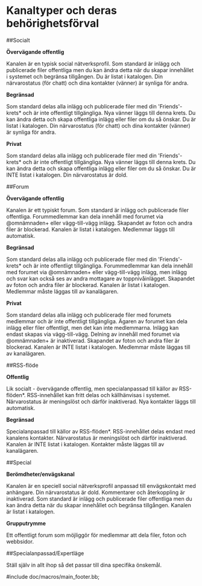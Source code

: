 Kanaltyper och deras behörighetsförval
========================


##Socialt

**Övervägande offentlig**

Kanalen är en typisk social nätverksprofil. Som standard är inlägg och publicerade filer offentliga men du kan ändra detta när du skapar innehållet i systemet och begränsa tillgången. Du är listat i katalogen. Din närvarostatus (för chatt) och dina kontakter (vänner) är synliga för andra.

**Begränsad**

Som standard delas alla inlägg och publicerade filer med din 'Friends'-krets* och är inte offentligt tillgängliga. Nya vänner läggs till denna krets. Du kan ändra detta och skapa offentliga inlägg eller filer om du så önskar. Du är listat i katalogen. Din närvarostatus (för chatt) och dina kontakter (vänner) är synliga för andra.

**Privat**

Som standard delas alla inlägg och publicerade filer med din 'Friends'-krets* och är inte offentligt tillgängliga. Nya vänner läggs till denna krets. Du kan ändra detta och skapa offentliga inlägg eller filer om du så önskar. Du är INTE listat i katalogen. Din närvarostatus är dold.

##Forum

**Övervägande offentlig**

Kanalen är ett typiskt forum. Som standard är inlägg och publicerade filer offentliga. Forummedlemmar kan dela innehåll med forumet via @omnämnaden+ eller vägg-till-vägg inlägg. Skapandet av foton och andra filer är blockerad. Kanalen är listat i katalogen. Medlemmar läggs till automatisk.

**Begränsad**

Som standard delas alla inlägg och publicerade filer med din 'Friends'-krets* och är inte offentligt tillgängliga. Forummedlemmar kan dela innehåll med forumet via @omnämnaden+ eller vägg-till-vägg inlägg, men inlägg och svar kan också ses av andra mottagare av toppnivåinlägget. Skapandet av foton och andra filer är blockerad. Kanalen är listat i katalogen. Medlemmar måste läggas till av kanalägaren.

**Privat**

Som standard delas alla inlägg och publicerade filer med forumets medlemmar och är inte offentligt tillgängliga. Ägaren av forumet kan dela inlägg eller filer offentligt, men det kan inte medlemmarna. Inlägg kan endast skapas via vägg-till-vägg. Delning av innehåll med forumet via @omnämnaden+ är inaktiverad. Skapandet av foton och andra filer är blockerad. Kanalen är INTE listat i katalogen. Medlemmar måste läggas till av kanalägaren.

##RSS-flöde

**Offentlig**

Lik socialt - övervägande offentlig, men specialanpassad till källor av RSS-flöden*. RSS-innehållet kan fritt delas och källhänvisas i systemet. Närvarostatus är meningslöst och därför inaktiverad. Nya kontakter läggs till automatisk.

**Begränsad**

Specialanpassad till källor av RSS-flöden*. RSS-innehållet delas endast med kanalens kontakter. Närvarostatus är meningslöst och därför inaktiverad. Kanalen är INTE listat i katalogen. Kontakter måste läggas till av kanalägaren.

##Special

**Berömdheter/envägskanal**

Kanalen är en speciell social nätverksprofil anpassad till envägskontakt med anhängare. Din närvarostatus är dold. Kommentarer och återkoppling är inaktiverad.  Som standard är inlägg och publicerade filer offentliga men du kan ändra detta när du skapar innehållet och begränsa tillgången. Kanalen är listat i katalogen. 

**Grupputrymme**

Ett offentligt forum som möjliggör för medlemmar att dela filer, foton och webbsidor.

##Specialanpassad/Expertläge

Ställ själv in allt ihop så det passar till dina specifika önskemål.

#include doc/macros/main_footer.bb;
